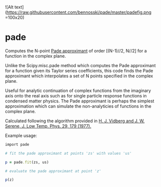 ![Alt text](https://raw.githubusercontent.com/bennosski/pade/master/padefig.png =100x20)

# pade
Computes the N-point [Pade approximant](https://en.wikipedia.org/wiki/Pad%C3%A9_approximant) of order [(N-1)//2, N//2] for a function in the complex plane.

Unlike the Scipy.misc.pade method which computes the Pade approximant for a function given its Taylor series coefficients, this code finds the Pade approximant which interpolates a set of N points specified in the complex plane.

Useful for analytic continuation of complex functions from the imaginary axis onto the real axis such as for single particle response functions in condensed matter physics. The Pade approximant is perhaps the simplest approximation which can simulate the non-analyticies of functions in the complex plane.

Calculated following the algorithm provided in [H. J. Vidberg and J. W. Serene, J. Low Temp. Phys. 29,
179 (1977).](https://link.springer.com/article/10.1007%2FBF00655090)

Example usage:
```ruby
import pade

# fit the pade approximant at points 'zs' with values 'us'

p = pade.fit(zs, us)    

# evaluate the pade approximant at point 'z'

p(z)
```
